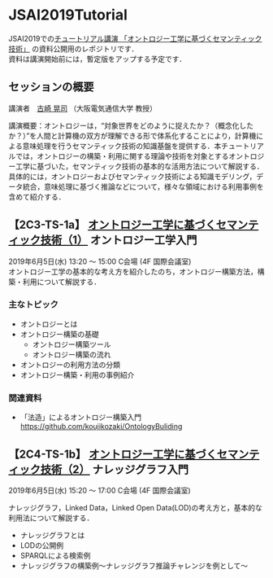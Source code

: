 # JSAI2019Tutorial
JSAI2019での[チュートリアル講演 「オントロジー工学に基づくセマンティック技術」](https://www.ai-gakkai.or.jp/jsai2019/tutorial) の資料公開用のレポジトリです．  
資料は講演開始前には，暫定版をアップする予定です．

## セッションの概要
講演者　[古崎 晃司](https://www.osakac.ac.jp/labs/kozaki/) （大阪電気通信大学 教授）  
  
講演概要：オントロジーは，“対象世界をどのように捉えたか？（概念化したか？）”を人間と計算機の双方が理解できる形で体系化することにより，計算機による意味処理を行うセマンティック技術の知識基盤を提供する．本チュートリアルでは，オントロジーの構築・利用に関する理論や技術を対象とするオントロジー工学に基づいた，セマンティック技術の基本的な活用方法について解説する．具体的には，オントロジーおよびセマンティック技術による知識モデリング，データ統合，意味処理に基づく推論などについて，様々な領域における利用事例を含めて紹介する．

## 【2C3-TS-1a】 [オントロジー工学に基づくセマンティック技術（1）](https://confit.atlas.jp/guide/event/jsai2019/session/2C03-01/tables?WJfjypLciB) オントロジー工学入門
2019年6月5日(水) 13:20 〜 15:00 C会場 (4F 国際会議室)  
オントロジー工学の基本的な考え方を紹介したのち，オントロジー構築方法，構築・利用について解説する．
### 主なトピック
- オントロジーとは
- オントロジー構築の基礎
  - オントロジー構築ツール
  - オントロジー構築の流れ
- オントロジーの利用方法の分類
- オントロジー構築・利用の事例紹介

### 関連資料
- 「法造」によるオントロジー構築入門 https://github.com/koujikozaki/OntologyBuliding


## 【2C4-TS-1b】 [オントロジー工学に基づくセマンティック技術（2）](https://confit.atlas.jp/guide/event/jsai2019/session/2C04-01/tables?WJfjypLciB)  ナレッジグラフ入門   
2019年6月5日(水) 15:20 〜 17:00 C会場 (4F 国際会議室)  

  
ナレッジグラフ，Linked Data，Linked Open Data(LOD)の考え方と，基本的な利用法について解説する．  
- ナレッジグラフとは
- LODの公開例
- SPARQLによる検索例
- ナレッジグラフの構築例～ナレッジグラフ推論チャレンジを例として～

